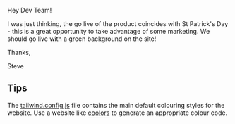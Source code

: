 Hey Dev Team!

I was just thinking, the go live of the product coincides with St Patrick's Day - this is a great opportunity to take
advantage of some marketing. We should go live with a green background on the site!

Thanks,

Steve

## Tips

The [tailwind.config.js](../tailwind.config.js)  file contains the main default colouring styles for the website. Use a website like [coolors](https://coolors.co)
to generate an appropriate colour code.
